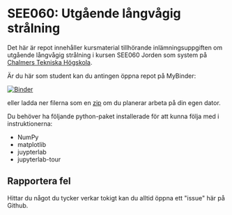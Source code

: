 # SEE060: Utgående långvågig strålning

Det här är repot innehåller kursmaterial tillhörande inlämningsuppgiften om utgående långvågig strålning i kursen SEE060 Jorden som system på [Chalmers Tekniska Högskola](https://www.chalmers.se/).

Är du här som student kan du antingen öppna repot på MyBinder:

[![Binder](https://mybinder.org/badge_logo.svg)](https://mybinder.org/v2/gh/SEE-GEO/SEE060_Utgande_langvagig_stralning/HEAD?urlpath=%2Fdoc%2Ftree%2F01_introduktion.ipynb)

eller ladda ner filerna som en [zip](https://github.com/SEE-GEO/SEE060_Utgande_langvagig_stralning/archive/refs/heads/main.zip) om du planerar arbeta på din egen dator.

Du behöver ha följande python-paket installerade för att kunna följa med i instruktionerna:
- NumPy
- matplotlib
- juypterlab
- jupyterlab-tour


## Rapportera fel

Hittar du något du tycker verkar tokigt kan du alltid öppna ett "issue" här på Github.
